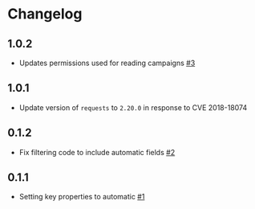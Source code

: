 # Changelog

## 1.0.2
  * Updates permissions used for reading campaigns [#3](https://github.com/singer-io/tap-sendgrid/pull/3)

## 1.0.1
  * Update version of `requests` to `2.20.0` in response to CVE 2018-18074

## 0.1.2
  * Fix filtering code to include automatic fields [#2](https://github.com/singer-io/tap-sendgrid/pull/2)

## 0.1.1
  * Setting key properties to automatic [#1](https://github.com/singer-io/tap-sendgrid/pull/1)
